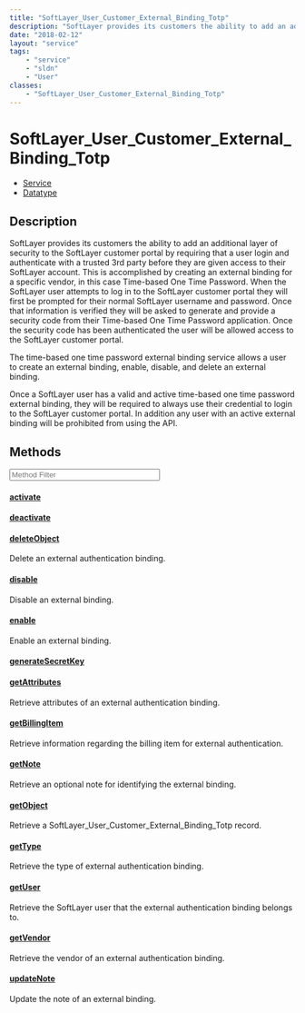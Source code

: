 ```yaml
---
title: "SoftLayer_User_Customer_External_Binding_Totp"
description: "SoftLayer provides its customers the ability to add an additional layer of security to the SoftLayer customer portal by... "
date: "2018-02-12"
layout: "service"
tags:
    - "service"
    - "sldn"
    - "User"
classes:
    - "SoftLayer_User_Customer_External_Binding_Totp"
---
```

# SoftLayer_User_Customer_External_Binding_Totp
<div id='service-datatype'>
    <ul id='sldn-reference-tabs'>
    <li id='service'> <a href='/reference/services/SoftLayer_User_Customer_External_Binding_Totp' >Service</a></li>    <li id='datatype'> <a href='/reference/datatypes/SoftLayer_User_Customer_External_Binding_Totp' >Datatype</a></li>
    </ul>
</div>

## Description
SoftLayer provides its customers the ability to add an additional layer of security to the SoftLayer customer portal by requiring that a user login and authenticate with a trusted 3rd party before they are given access to their SoftLayer account.  This is accomplished by creating an external binding for a specific vendor, in this case Time-based One Time Password.  When the SoftLayer user attempts to log in to the SoftLayer customer portal they will first be prompted for their normal SoftLayer username and password.  Once that information is verified they will be asked to generate and provide a security code from their Time-based One Time Password application. Once the security code has been authenticated the user will be allowed access to the SoftLayer customer portal. 

The time-based one time password external binding service allows a user to create an external binding, enable, disable, and delete an external binding. 

Once a SoftLayer user has a valid and active time-based one time password external binding, they will be required to always use their credential to login to the SoftLayer customer portal.  In addition any user with an active external binding will be prohibited from using the API. 



        
<div id="properties" class="content service-content">

## Methods

<div class="view-filters">
    <div class="clearfix">
        <div class="search-input-box">
            <input placeholder="Method Filter" onkeyup="titleSearch(inputId='edit-combine', divId='method-div', elementClass='method-row')" 
                type="text" id="edit-combine" value="" size="30" maxlength="128" class="form-text">
        </div>
    </div>
</div>

<div id="method-div">

<div class="method-row">

#### [activate](/reference/services/SoftLayer_User_Customer_External_Binding_Totp/activate)

</div>

<div class="method-row">

#### [deactivate](/reference/services/SoftLayer_User_Customer_External_Binding_Totp/deactivate)

</div>

<div class="method-row">

#### [deleteObject](/reference/services/SoftLayer_User_Customer_External_Binding_Totp/deleteObject)
Delete an external authentication binding.
</div>

<div class="method-row">

#### [disable](/reference/services/SoftLayer_User_Customer_External_Binding_Totp/disable)
Disable an external binding.
</div>

<div class="method-row">

#### [enable](/reference/services/SoftLayer_User_Customer_External_Binding_Totp/enable)
Enable an external binding.
</div>

<div class="method-row">

#### [generateSecretKey](/reference/services/SoftLayer_User_Customer_External_Binding_Totp/generateSecretKey)

</div>

<div class="method-row">

#### [getAttributes](/reference/services/SoftLayer_User_Customer_External_Binding_Totp/getAttributes)
Retrieve attributes of an external authentication binding.
</div>

<div class="method-row">

#### [getBillingItem](/reference/services/SoftLayer_User_Customer_External_Binding_Totp/getBillingItem)
Retrieve information regarding the billing item for external authentication.
</div>

<div class="method-row">

#### [getNote](/reference/services/SoftLayer_User_Customer_External_Binding_Totp/getNote)
Retrieve an optional note for identifying the external binding.
</div>

<div class="method-row">

#### [getObject](/reference/services/SoftLayer_User_Customer_External_Binding_Totp/getObject)
Retrieve a SoftLayer_User_Customer_External_Binding_Totp record.
</div>

<div class="method-row">

#### [getType](/reference/services/SoftLayer_User_Customer_External_Binding_Totp/getType)
Retrieve the type of external authentication binding.
</div>

<div class="method-row">

#### [getUser](/reference/services/SoftLayer_User_Customer_External_Binding_Totp/getUser)
Retrieve the SoftLayer user that the external authentication binding belongs to.
</div>

<div class="method-row">

#### [getVendor](/reference/services/SoftLayer_User_Customer_External_Binding_Totp/getVendor)
Retrieve the vendor of an external authentication binding.
</div>

<div class="method-row">

#### [updateNote](/reference/services/SoftLayer_User_Customer_External_Binding_Totp/updateNote)
Update the note of an external binding.
</div>
</div>

</div>

